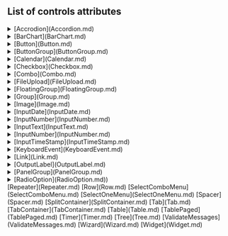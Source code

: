 ## List of controls attributes

<details>
<summary>[Accrodion](Accordion.md)</summary>
</details>
<details>
<summary>[BarChart](BarChart.md)</summary>
</details>
<details>
<summary>[Button](Button.md)</summary>
</details>
<details>
<summary>[ButtonGroup](ButtonGroup.md)</summary>
</details>
<details>
<summary>[Calendar](Calendar.md)</summary>
</details>
<details>
<summary>[Checkbox](Checkbox.md)</summary>
</details>
<details>
<summary>[Combo](Combo.md)</summary>
</details>
<details>
<summary>[FileUpload](FileUpload.md)</summary>
</details>
<details>
<summary>[FloatingGroup](FloatingGroup.md)</summary>
</details>
<details>
<summary>[Group](Group.md)</summary>
</details>
<details>
<summary>[Image](Image.md)</summary>
</details>
<details>
<summary>[InputDate](InputDate.md)</summary>
</details>
<details>
<summary>[InputNumber](InputNumber.md)</summary>
</details>
<details>
<summary>[InputText](InputText.md)</summary>
</details>
<details>
<summary>[InputNumber](InputNumber.md)</summary>
</details>
<details>
<summary>[InputTimeStamp](InputTimeStamp.md)</summary>
</details>
<details>
<summary>[KeyboardEvent](KeyboardEvent.md)</summary>
</details>
<details>
<summary>[Link](Link.md)</summary>
</details>
<details>
<summary>[OutputLabel](OutputLabel.md)</summary>
</details>
<details>
<summary>[PanelGroup](PanelGroup.md)</summary>
</details>
<details>
<summary>[RadioOption](RadioOption.md))</summary>
</details>
[Repeater](Repeater.md)
[Row](Row.md)
[SelectComboMenu](SelectComboMenu.md)
[SelectOneMenu](SelectOneMenu.md)
[Spacer](Spacer.md)
[SplitContainer](SplitContainer.md)
[Tab](Tab.md)
[TabContainer](TabContainer.md)
[Table](Table.md)
[TablePaged](TablePaged.md)
[Timer](Timer.md)
[Tree](Tree.md)
[ValidateMessages](ValidateMessages.md)
[Wizard](Wizard.md)
[Widget](Widget.md)